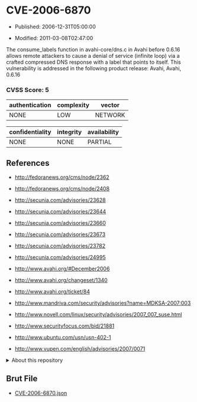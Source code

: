 # CVE-2006-6870

- Published: 2006-12-31T05:00:00

- Modified: 2011-03-08T02:47:00

The consume_labels function in avahi-core/dns.c in Avahi before 0.6.16 allows remote attackers to cause a denial of service (infinite loop) via a crafted compressed DNS response with a label that points to itself. This vulnerability is addressed in the following product release:
Avahi, Avahi, 0.6.16

### CVSS Score: **5**

| authentication | complexity | vector |
| --- | --- | --- |
| NONE | LOW | NETWORK |

| confidentiality | integrity | availability |
| --- | --- | --- |
| NONE | NONE | PARTIAL |

## References

* http://fedoranews.org/cms/node/2362

* http://fedoranews.org/cms/node/2408

* http://secunia.com/advisories/23628

* http://secunia.com/advisories/23644

* http://secunia.com/advisories/23660

* http://secunia.com/advisories/23673

* http://secunia.com/advisories/23782

* http://secunia.com/advisories/24995

* http://www.avahi.org/#December2006

* http://www.avahi.org/changeset/1340

* http://www.avahi.org/ticket/84

* http://www.mandriva.com/security/advisories?name=MDKSA-2007:003

* http://www.novell.com/linux/security/advisories/2007_007_suse.html

* http://www.securityfocus.com/bid/21881

* http://www.ubuntu.com/usn/usn-402-1

* http://www.vupen.com/english/advisories/2007/0071

<details>
<summary>About this repository</summary> 

  This repository is part of the project [Live Hack CVE](https://github.com/Live-Hack-CVE). Main website can be found [www.live-hack.org](https://www.live-hack.org) 
  
  Made by [Sn0wAlice](https://github.com/Sn0wAlice) for the people that care about security and need to have a feed of the latest CVEs. Hope you enjoy it, don't forget to star the repo and follow me on [Twitter](https://twitter.com/Sn0wAlice) and [Github](https://github.com/Sn0wAlice). And that is my [personnal website](https://www.alice-snow.me/)

  - [Home Page](https://github.com/Live-Hack-CVE)
  - [Framework](https://github.com/Live-Hack-CVE/cve-framework)
  - [CVE database](https://github.com/Live-Hack-CVE/full_database)
  - [Changelog](https://github.com/Live-Hack-CVE/Changelog)
</details>

## Brut File

* [CVE-2006-6870.json](https://raw.githubusercontent.com/Live-Hack-CVE/full_database/main/cves/2006/CVE-2006-6870.json)

